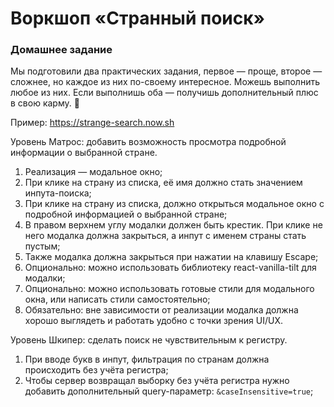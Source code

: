 # Воркшоп «Странный поиск»

### Домашнее задание

Мы подготовили два практических задания, первое — проще, второе — сложнее, но каждое из них по-своему интересное.
Можешь выполнить любое из них. Если выполнишь оба — получишь дополнительный плюс в свою карму. 🌟

Пример: https://strange-search.now.sh

Уровень Матрос: добавить возможность просмотра подробной информации о выбранной стране.

1. Реализация — модальное окно;
2. При клике на страну из списка, её имя должно стать значением инпута-поиска;
3. При клике на страну из списка, должно открыться модальное окно с подробной информацией о выбранной стране;
4. В правом верхнем углу модалки должен быть крестик. При клике не него модалка должна закрыться, а инпут с именем страны стать пустым;
5. Также модалка должна закрыться при нажатии на клавишу Escape;
6. Опционально: можно использовать библиотеку react-vanilla-tilt для модалки;
7. Опционально: можно использовать готовые стили для модального окна, или написать стили самостоятельно;
8. Обязательно: вне зависимости от реализации модалка должна хорошо выглядеть и работать удобно с точки зрения UI/UX.

Уровень Шкипер: сделать поиск не чувствительным к регистру.

1. При вводе букв в инпут, фильтрация по странам должна происходить без учёта регистра;
2. Чтобы сервер возвращал выборку без учёта регистра нужно добавить дополнительный query-параметр: `&caseInsensitive=true`;
